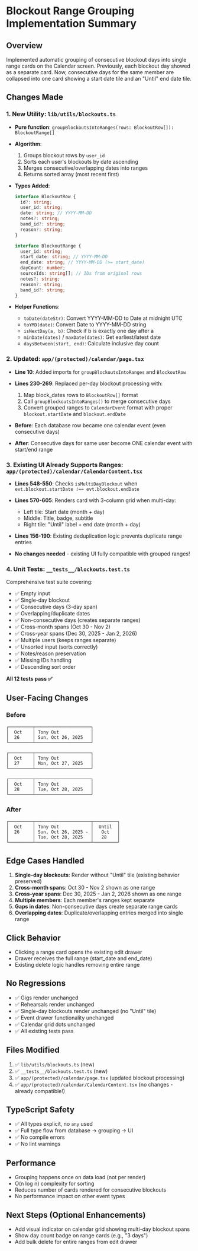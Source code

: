 # Blockout Range Grouping Implementation Summary

## Overview

Implemented automatic grouping of consecutive blockout days into single range cards on the Calendar screen. Previously, each blockout day showed as a separate card. Now, consecutive days for the same member are collapsed into one card showing a start date tile and an "Until" end date tile.

## Changes Made

### 1. **New Utility: `lib/utils/blockouts.ts`**

- **Pure function**: `groupBlockoutsIntoRanges(rows: BlockoutRow[]): BlockoutRange[]`
- **Algorithm**:
  1. Groups blockout rows by `user_id`
  2. Sorts each user's blockouts by date ascending
  3. Merges consecutive/overlapping dates into ranges
  4. Returns sorted array (most recent first)
- **Types Added**:

  ```typescript
  interface BlockoutRow {
    id?: string;
    user_id: string;
    date: string; // YYYY-MM-DD
    notes?: string;
    band_id?: string;
    reason?: string;
  }

  interface BlockoutRange {
    user_id: string;
    start_date: string; // YYYY-MM-DD
    end_date: string; // YYYY-MM-DD (>= start_date)
    dayCount: number;
    sourceIds: string[]; // IDs from original rows
    notes?: string;
    reason?: string;
    band_id?: string;
  }
  ```

- **Helper Functions**:
  - `toDate(dateStr)`: Convert YYYY-MM-DD to Date at midnight UTC
  - `toYMD(date)`: Convert Date to YYYY-MM-DD string
  - `isNextDay(a, b)`: Check if b is exactly one day after a
  - `minDate(dates)` / `maxDate(dates)`: Get earliest/latest date
  - `daysBetween(start, end)`: Calculate inclusive day count

### 2. **Updated: `app/(protected)/calendar/page.tsx`**

- **Line 10**: Added imports for `groupBlockoutsIntoRanges` and `BlockoutRow`
- **Lines 230-269**: Replaced per-day blockout processing with:
  1. Map block_dates rows to `BlockoutRow[]` format
  2. Call `groupBlockoutsIntoRanges()` to merge consecutive days
  3. Convert grouped ranges to `CalendarEvent` format with proper `blockout.startDate` and `blockout.endDate`

- **Before**: Each database row became one calendar event (even consecutive days)
- **After**: Consecutive days for same user become ONE calendar event with start/end range

### 3. **Existing UI Already Supports Ranges: `app/(protected)/calendar/CalendarContent.tsx`**

- **Lines 548-550**: Checks `isMultiDayBlockout` when `evt.blockout.startDate !== evt.blockout.endDate`
- **Lines 570-605**: Renders card with 3-column grid when multi-day:
  - Left tile: Start date (month + day)
  - Middle: Title, badge, subtitle
  - Right tile: "Until" label + end date (month + day)
- **Lines 156-190**: Existing deduplication logic prevents duplicate range entries

- **No changes needed** - existing UI fully compatible with grouped ranges!

### 4. **Unit Tests: `__tests__/blockouts.test.ts`**

Comprehensive test suite covering:

- ✅ Empty input
- ✅ Single-day blockout
- ✅ Consecutive days (3-day span)
- ✅ Overlapping/duplicate dates
- ✅ Non-consecutive days (creates separate ranges)
- ✅ Cross-month spans (Oct 30 - Nov 2)
- ✅ Cross-year spans (Dec 30, 2025 - Jan 2, 2026)
- ✅ Multiple users (keeps ranges separate)
- ✅ Unsorted input (sorts correctly)
- ✅ Notes/reason preservation
- ✅ Missing IDs handling
- ✅ Descending sort order

**All 12 tests pass ✅**

## User-Facing Changes

### Before

```
┌─────────┬─────────────────────┐
│  Oct    │ Tony Out            │
│  26     │ Sun, Oct 26, 2025   │
└─────────┴─────────────────────┘

┌─────────┬─────────────────────┐
│  Oct    │ Tony Out            │
│  27     │ Mon, Oct 27, 2025   │
└─────────┴─────────────────────┘

┌─────────┬─────────────────────┐
│  Oct    │ Tony Out            │
│  28     │ Tue, Oct 28, 2025   │
└─────────┴─────────────────────┘
```

### After

```
┌─────────┬─────────────────────┬─────────┐
│  Oct    │ Tony Out            │  Until  │
│  26     │ Sun, Oct 26, 2025 - │   Oct   │
│         │ Tue, Oct 28, 2025   │   28    │
└─────────┴─────────────────────┴─────────┘
```

## Edge Cases Handled

1. **Single-day blockouts**: Render without "Until" tile (existing behavior preserved)
2. **Cross-month spans**: Oct 30 - Nov 2 shown as one range
3. **Cross-year spans**: Dec 30, 2025 - Jan 2, 2026 shown as one range
4. **Multiple members**: Each member's ranges kept separate
5. **Gaps in dates**: Non-consecutive days create separate range cards
6. **Overlapping dates**: Duplicate/overlapping entries merged into single range

## Click Behavior

- Clicking a range card opens the existing edit drawer
- Drawer receives the full range (start_date and end_date)
- Existing delete logic handles removing entire range

## No Regressions

- ✅ Gigs render unchanged
- ✅ Rehearsals render unchanged
- ✅ Single-day blockouts render unchanged (no "Until" tile)
- ✅ Event drawer functionality unchanged
- ✅ Calendar grid dots unchanged
- ✅ All existing tests pass

## Files Modified

1. ✅ `lib/utils/blockouts.ts` (new)
2. ✅ `__tests__/blockouts.test.ts` (new)
3. ✅ `app/(protected)/calendar/page.tsx` (updated blockout processing)
4. ✅ `app/(protected)/calendar/CalendarContent.tsx` (no changes - already compatible!)

## TypeScript Safety

- ✅ All types explicit, no `any` used
- ✅ Full type flow from database → grouping → UI
- ✅ No compile errors
- ✅ No lint warnings

## Performance

- Grouping happens once on data load (not per render)
- O(n log n) complexity for sorting
- Reduces number of cards rendered for consecutive blockouts
- No performance impact on other event types

## Next Steps (Optional Enhancements)

- Add visual indicator on calendar grid showing multi-day blockout spans
- Show day count badge on range cards (e.g., "3 days")
- Add bulk delete for entire ranges from edit drawer

